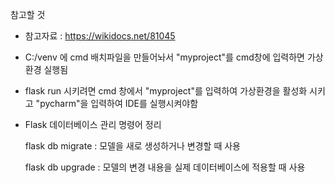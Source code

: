 참고할 것

- 참고자료 : https://wikidocs.net/81045

- C:/venv 에 cmd 배치파일을 만들어놔서 "myproject"를 cmd창에 입력하면 가상환경 실행됨

- flask run 시키려면 cmd 창에서 "myproject"를 입력하여 가상환경을 활성화 시키고 "pycharm"을 입력하여 IDE를 실행시켜야함

- Flask 데이터베이스 관리 명령어 정리

    flask db migrate : 모델을 새로 생성하거나 변경할 때 사용
    
    flask db upgrade : 모델의 변경 내용을 실제 데이터베이스에 적용할 때 사용 
